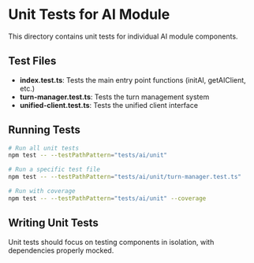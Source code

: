 # Unit Tests for AI Module

This directory contains unit tests for individual AI module components.

## Test Files

- **index.test.ts**: Tests the main entry point functions (initAI, getAIClient, etc.)
- **turn-manager.test.ts**: Tests the turn management system
- **unified-client.test.ts**: Tests the unified client interface

## Running Tests

```bash
# Run all unit tests
npm test -- --testPathPattern="tests/ai/unit"

# Run a specific test file
npm test -- --testPathPattern="tests/ai/unit/turn-manager.test.ts"

# Run with coverage
npm test -- --testPathPattern="tests/ai/unit" --coverage
```

## Writing Unit Tests

Unit tests should focus on testing components in isolation, with dependencies properly mocked.